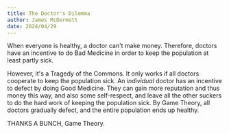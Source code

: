 ```yaml
---
title: The Doctor's Dilemma
author: James McDermott
date: 2024/04/29
---
```


When everyone is healthy, a doctor can't make money. Therefore, doctors have an incentive to do Bad Medicine in order to keep the population at least partly sick. 

However, it's a Tragedy of the Commons. It only works if all doctors cooperate to keep the population sick. An *individual* doctor has an incentive to defect by doing Good Medicine. They can gain more reputation and thus money this way, and also some self-respect, and leave all the other suckers to do the hard work of keeping the population sick. By Game Theory, all doctors gradually defect, and the entire population ends up healthy.

THANKS A BUNCH, Game Theory.
